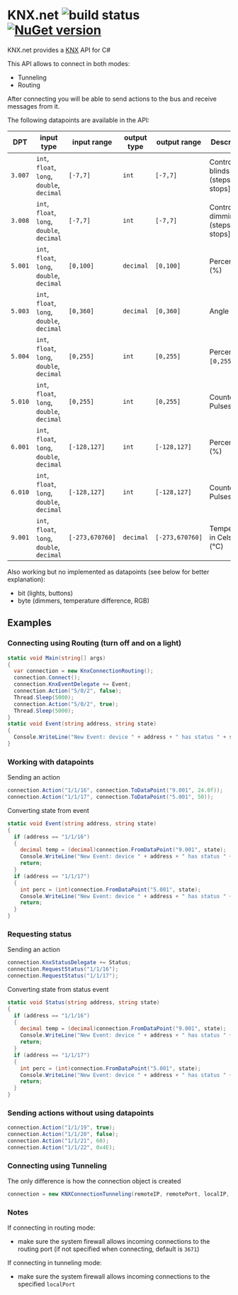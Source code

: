KNX.net ![build status](https://travis-ci.org/lifeemotions/knx.net.svg?branch=master) [![NuGet version](https://badge.fury.io/nu/KNX.net.svg)](https://badge.fury.io/nu/KNX.net)
=======

KNX.net provides a [KNX](http://en.wikipedia.org/wiki/KNX_%28standard%29) API for C#

This API allows to connect in both modes:
* Tunneling
* Routing

After connecting you will be able to send actions to the bus and receive messages from it.

The following datapoints are available in the API:

| DPT     | input type                                  | input range     | output type | output range    | Description                         |
| ------- |-------------------------------------------- | --------------- | ----------- | --------------- | ----------------------------------- |
| `3.007` | `int`, `float`, `long`, `double`, `decimal` | `[-7,7]`        | `int`       | `[-7,7]`        | Control blinds (steps) [`0` stops]  |
| `3.008` | `int`, `float`, `long`, `double`, `decimal` | `[-7,7]`        | `int`       | `[-7,7]`        | Control dimming (steps) [`0` stops] |
| `5.001` | `int`, `float`, `long`, `double`, `decimal` | `[0,100]`       | `decimal`   | `[0,100]`       | Percentage (%)                      |
| `5.003` | `int`, `float`, `long`, `double`, `decimal` | `[0,360]`       | `decimal`   | `[0,360]`       | Angle (°)                           |
| `5.004` | `int`, `float`, `long`, `double`, `decimal` | `[0,255]`       | `int`       | `[0,255]`       | Percentage `[0,255]` (%)          |
| `5.010` | `int`, `float`, `long`, `double`, `decimal` | `[0,255]`       | `int`       | `[0,255]`       | Counter Pulses                      |
| `6.001` | `int`, `float`, `long`, `double`, `decimal` | `[-128,127]`    | `int`       | `[-128,127]`    | Percentage (%)                      |
| `6.010` | `int`, `float`, `long`, `double`, `decimal` | `[-128,127]`    | `int`       | `[-128,127]`    | Counter Pulses                      |
| `9.001` | `int`, `float`, `long`, `double`, `decimal` | `[-273,670760]` | `decimal`   | `[-273,670760]` | Temperature in Celsius (°C)         |

Also working but no implemented as datapoints (see below for better explanation):
* bit (lights, buttons)
* byte (dimmers, temperature difference, RGB)

Examples
--------

### Connecting using Routing (turn off and on a light)

```csharp
static void Main(string[] args)
{
  var connection = new KnxConnectionRouting();
  connection.Connect();
  connection.KnxEventDelegate += Event;
  connection.Action("5/0/2", false);
  Thread.Sleep(5000);
  connection.Action("5/0/2", true);
  Thread.Sleep(5000);
}
static void Event(string address, string state)
{
  Console.WriteLine("New Event: device " + address + " has status " + state);
}
```

### Working with datapoints

Sending an action

```csharp
connection.Action("1/1/16", connection.ToDataPoint("9.001", 24.0f));
connection.Action("1/1/17", connection.ToDataPoint("5.001", 50));
```

Converting state from event

```csharp
static void Event(string address, string state)
{
  if (address == "1/1/16")
  {
    decimal temp = (decimal)connection.FromDataPoint("9.001", state);
    Console.WriteLine("New Event: device " + address + " has status " + temp);
    return;
  }
  if (address == "1/1/17")
  {
    int perc = (int)connection.FromDataPoint("5.001", state);
    Console.WriteLine("New Event: device " + address + " has status " + perc);
    return;
  }
}

```

### Requesting status

Sending an action

```csharp
connection.KnxStatusDelegate += Status;
connection.RequestStatus("1/1/16");
connection.RequestStatus("1/1/17");
```

Converting state from status event

```csharp
static void Status(string address, string state)
{
  if (address == "1/1/16")
  {
    decimal temp = (decimal)connection.FromDataPoint("9.001", state);
    Console.WriteLine("New Event: device " + address + " has status " + temp);
    return;
  }
  if (address == "1/1/17")
  {
    int perc = (int)connection.FromDataPoint("5.001", state);
    Console.WriteLine("New Event: device " + address + " has status " + perc);
    return;
  }
}

```

### Sending actions without using datapoints

```csharp
connection.Action("1/1/19", true);
connection.Action("1/1/20", false);
connection.Action("1/1/21", 60);
connection.Action("1/1/22", 0x4E);
```

### Connecting using Tunneling

The only difference is how the connection object is created

```csharp
connection = new KNXConnectionTunneling(remoteIP, remotePort, localIP, localPort);
```

### Notes

If connecting in routing mode:
* make sure the system firewall allows incoming connections to the routing port (if not specified when connecting, default is `3671`)

If connecting in tunneling mode:
* make sure the system firewall allows incoming connections to the specified `localPort`
